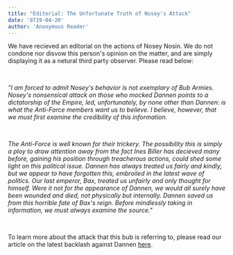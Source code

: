 ```yaml
---
title: "Editorial: The Unfortunate Truth of Nosey's Attack"
date: '0719-04-20'
author: 'Anonymous Reader'
---
```


We have recieved an editorial on the actions of Nosey Nosin. We do not condone nor disvow this person's opinion on the matter, and are simply displaying it as a netural third party observer. Please read below:

‎

*"I am forced to admit Nosey's behavior is not exemplary of Bub Armies. Nosey's nonsensical attack on those who mocked Dannen points to a dictatorship of the Empire, led, unfortunately, by none other than Dannen: is what the Anti-Force members want us to believe. I believe, however, that we must first examine the credibility of this information.*

‎

*The Anti-Force is well known for their trickery. The possibility this is simply a ploy to draw attention away from the fact Ines Biller has decieved many before, gaining his position through treacherous actions, could shed some light on this political issue. Dannen has always treated us fairly and kindly, but we appear to have forgotten this, embroiled in the latest wave of politics. Our last emperor, Bax, treated us unfairly and only thought for himself. Were it not for the appearance of Dannen, we would all surely have been wounded and died, not physically but internally. Dannen saved us from this horrible fate of Bax's reign. Before mindlessly taking in information, we must always examine the source."*

‎

To learn more about the attack that this bub is referring to, please read our article on the latest backlash against Dannen [here](dannen-backlash "Backlash Spills Against Dannen").

‎

